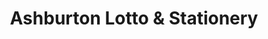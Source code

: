 ---
title: "Ashburton Lotto & Stationery"
url: /melbourne/ashburton-lotto-and-stationery/
shop: office supplies
---